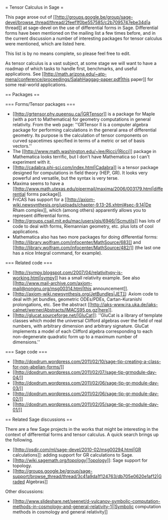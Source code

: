 = Tensor Calculus in Sage =

This page arose out of [[http://groups.google.be/group/sage-devel/browse_thread/thread/2feef1f0be557585/c2b7095747ebe34d|a thread]] at sage-devel on the use of differential forms in Sage.  Differential forms have been mentioned on the mailing list a few times before, and in the current discussion a number of interesting packages for tensor calculus were mentioned, which are listed here.

This list is by no means complete, so please feel free to edit.

As tensor calculus is a vast subject, at some stage we will want to have a roadmap of which tasks to handle first, benchmarks, and useful applications. See [[http://math.arizona.edu/~atp-mena/conference/proceedings/SalahHaggag-paper.pdf|this paper]] for some real-world applications. 


== Packages ==

=== Forms/Tensor packages ===

 * [[http://grtensor.phy.queensu.ca/|GRTensor]] is a package for Maple (with a port to Mathematica) for geometry computations in general relativity.  From the web page: ''GRTensor II is a computer algebra package for performing calculations in the general area of differential geometry. Its purpose is the calculation of tensor components on curved spacetimes specified in terms of a metric or set of basis vectors.''
 * The [[http://www.math.washington.edu/~lee/Ricci/|Ricci]] package in Mathematica looks terrific, but I don't have Mathematica so I can't experiment with it.
 * [[http://cadabra.phi-sci.com/index.html|Cadabra]] is a tensor package designed for computations in field theory (HEP, GR).  It looks very powerful and versatile, but the syntax is very terse.
 * Maxima seems to have a [[http://www.math.utexas.edu/pipermail/maxima/2006/003179.html|differential forms package]].
 * FriCAS has support for a [[http://axiom-wiki.newsynthesis.org/uploads/chapter-9.13-26.xhtml#sec-9.14|De Rham complex]], which (among others) apparently allows you to represent differential forms.
 * [[http://groups.csail.mit.edu/mac/users/gjs/6946/|Scmutils]] has lots of code to deal with forms, Riemannian geometry, etc. plus lots of cool applications.
 * Mathematica also has two more packages for doing differential forms: [[http://library.wolfram.com/infocenter/MathSource/683]] and [[http://library.wolfram.com/infocenter/MathSource/482/]] (the last one has a nice Integral command, for example).


=== Related code ===

 * [[http://sympy.blogspot.com/2007/04/relativitypy-is-working.html|sympy]] has a small relativity example.  See also [[http://www.mail-archive.com/axiom-mail@nongnu.org/msg00314.html|this announcement]].
 * [[http://axiom-wiki.newsynthesis.org/JetBundles|JET]]: Axiom code to deal with jet bundles, geometric ODEs/PDEs, Cartan-Kuranishi prolongations, etc.  See the abstract [[http://iaks-www.ira.uka.de/iaks-calmet/werner/Abstracts/IMACS95.ps.gz|here]]. 
 * [[http://glucat.sourceforge.net/|GluCat]]: ''GluCat is a library of template classes which model the universal Clifford algebras over the field of real numbers, with arbitrary dimension and arbitrary signature. GluCat implements a model of each Clifford algebra corresponding to each non-degenerate quadratic form up to a maximum number of dimensions.''
 

=== Sage code ===

 * [[http://doxdrum.wordpress.com/2011/02/10/sage-tip-creating-a-class-for-non-abelian-forms/]]
 * [[http://doxdrum.wordpress.com/2011/02/07/sage-tip-grmodule-day-04/]]
 * [[http://doxdrum.wordpress.com/2011/02/06/sage-tip-gr-module-day-03/]]
 * [[http://doxdrum.wordpress.com/2011/02/06/sage-tip-gr-module-day-02/]]
 * [[http://doxdrum.wordpress.com/2011/02/05/sage-tip-gr-module-day-01/]]

== Related Sage discussions ==

There are a few Sage projects in the works that might be interesting in the context of differential forms and tensor calculus.  A quick search brings up the following.

 * [[http://osdir.com/ml/sage-devel/2010-02/msg00294.html|GR calculations]]: adding support for GR calculations to Sage.
 * [[http://wiki.sagemath.org/topology|Topology]]: Sage support for topology.
 * [[http://groups.google.be/group/sage-support/browse_thread/thread/3c41a9da1f124763/db705e0620e1af12|Graded Algebras]]

Other discussions:

 * [[http://www.slideshare.net/seenet/d-vulcanov-symbolic-computation-methods-in-cosmology-and-general-relativity-1||Symbolic computation methods in cosmology and general relativity]]
